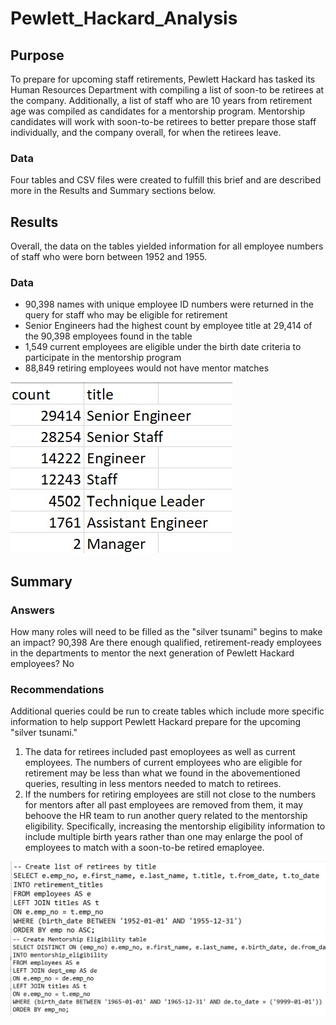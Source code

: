 # Pewlett_Hackard_Analysis

## Purpose
To prepare for upcoming staff retirements, Pewlett Hackard has tasked its Human Resources Department with compiling a list of soon-to be retirees at the company. Additionally, a list of staff who are 10 years from retirement age was compiled as candidates for a mentorship program. Mentorship candidates will work with soon-to-be retirees to better prepare those staff individually, and the company overall, for when the retirees leave. 
### Data
Four tables and CSV files were created to fulfill this brief and are described more in the Results and Summary sections below.

## Results
Overall, the data on the tables yielded information for all employee numbers of staff who were born between 1952 and 1955.
### Data
- 90,398 names with unique employee ID numbers were returned in the query for staff who may be eligible for retirement
- Senior Engineers had the highest count by employee title at 29,414 of the 90,398 employees found in the table
- 1,549 current employees are eligible under the birth date criteria to participate in the mentorship program
- 88,849 retiring employees would not have mentor matches 

![Retirement_Count_by_Title.jpg](https://github.com/tarajarell/Pewlett_Hackard_Analysis/blob/master/Resources/Retirement_Count_by_Title.jpg)

## Summary
### Answers
How many roles will need to be filled as the "silver tsunami" begins to make an impact?
90,398
Are there enough qualified, retirement-ready employees in the departments to mentor the next generation of Pewlett Hackard employees?
No
### Recommendations
Additional queries could be run to create tables which include more specific information to help support Pewlett Hackard prepare for the upcoming "silver tsunami."
1. The data for retirees included past emoployees as well as current employees. The numbers of current employees who are eligible for retirement may be less than what we found in the abovementioned queries, resulting in less mentors needed to match to retirees.
2. If the numbers for retiring employees are still not close to the numbers for mentors after all past employees are removed from them, it may behoove the HR team to run another query related to the mentorship eligibility. Specifically, increasing the mentorship eligibility information to include multiple birth years rather than one may enlarge the pool of employees to match with a soon-to-be retired emaployee.

![Retirees_List_syntax.jpg](https://github.com/tarajarell/Pewlett_Hackard_Analysis/blob/master/Resources/Retirees_List_syntax.jpg)
![Mentorship_Eligibility_syntax.jpg](https://github.com/tarajarell/Pewlett_Hackard_Analysis/blob/master/Resources/Mentorship_Eligibility_syntax.jpg)

